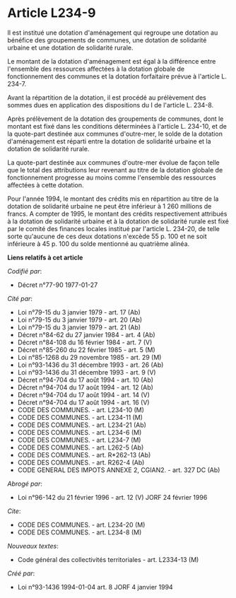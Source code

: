 # Article L234-9

Il est institué une dotation d'aménagement qui regroupe une dotation au bénéfice des groupements de communes, une dotation de
solidarité urbaine et une dotation de solidarité rurale.

Le montant de la dotation d'aménagement est égal à la différence entre l'ensemble des ressources affectées à la dotation
globale de fonctionnement des communes et la dotation forfaitaire prévue à l'article L. 234-7.

Avant la répartition de la dotation, il est procédé au prélèvement des sommes dues en application des dispositions du I de
l'article L. 234-8.

Après prélèvement de la dotation des groupements de communes, dont le montant est fixé dans les conditions déterminées à
l'article L. 234-10, et de la quote-part destinée aux communes d'outre-mer, le solde de la dotation d'aménagement est réparti
entre la dotation de solidarité urbaine et la dotation de solidarité rurale.

La quote-part destinée aux communes d'outre-mer évolue de façon telle que le total des attributions leur revenant au titre de
la dotation globale de fonctionnement progresse au moins comme l'ensemble des ressources affectées à cette dotation.

Pour l'année 1994, le montant des crédits mis en répartition au titre de la dotation de solidarité urbaine ne peut être
inférieur à 1 260 millions de francs. A compter de 1995, le montant des crédits respectivement attribués à la dotation de
solidarité urbaine et à la dotation de solidarité rurale est fixé par le comité des finances locales institué par l'article
L. 234-20, de telle sorte qu'aucune de ces deux dotations n'excède 55 p. 100 et ne soit inférieure à 45 p. 100 du solde
mentionné au quatrième alinéa.

**Liens relatifs à cet article**

_Codifié par_:

  - Décret n°77-90 1977-01-27

_Cité par_:

  - Loi n°79-15 du 3 janvier 1979 - art. 17 (Ab)
  - Loi n°79-15 du 3 janvier 1979 - art. 20 (Ab)
  - Loi n°79-15 du 3 janvier 1979 - art. 21 (Ab)
  - Décret n°84-62 du 27 janvier 1984 - art. 4 (Ab)
  - Décret n°84-108 du 16 février 1984 - art. 7 (V)
  - Décret n°85-260 du 22 février 1985 - art. 5 (M)
  - Loi n°85-1268 du 29 novembre 1985 - art. 29 (M)
  - Loi n°93-1436 du 31 décembre 1993 - art. 26 (Ab)
  - Loi n°93-1436 du 31 décembre 1993 - art. 9 (V)
  - Décret n°94-704 du 17 août 1994 - art. 10 (Ab)
  - Décret n°94-704 du 17 août 1994 - art. 12 (Ab)
  - Décret n°94-704 du 17 août 1994 - art. 14 (V)
  - Décret n°94-704 du 17 août 1994 - art. 16 (V)
  - CODE DES COMMUNES. - art. L234-10 (M)
  - CODE DES COMMUNES. - art. L234-11 (M)
  - CODE DES COMMUNES. - art. L234-21 (Ab)
  - CODE DES COMMUNES. - art. L234-6 (M)
  - CODE DES COMMUNES. - art. L234-7 (M)
  - CODE DES COMMUNES. - art. L262-5 (Ab)
  - CODE DES COMMUNES. - art. R*262-13 (Ab)
  - CODE DES COMMUNES. - art. R262-4 (Ab)
  - CODE GENERAL DES IMPOTS ANNEXE 2, CGIAN2. - art. 327 DC (Ab)

_Abrogé par_:

  - Loi n°96-142 du 21 février 1996 - art. 12 (V) JORF 24 février 1996

_Cite_:

  - CODE DES COMMUNES. - art. L234-20 (M)
  - CODE DES COMMUNES. - art. L234-8 (M)

_Nouveaux textes_:

  - Code général des collectivités territoriales - art. L2334-13 (M)

_Créé par_:

  - Loi n°93-1436 1994-01-04 art. 8 JORF 4 janvier 1994
